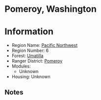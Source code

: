 
Pomeroy, Washington
===================
  
# Information  
* Region Name: [Pacific Northwest]()  
* Region Number: 6  
* Forest: [Umatilla](http://www.fs.usda.gov/umatilla)  
* Ranger District: [Pomeroy]()  
* Modules:  
  - Unknown  
* Housing: Unknown  
  
## Notes

